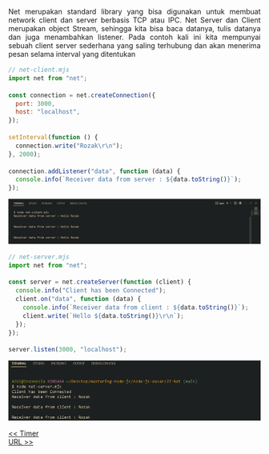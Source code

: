 <p align="justify">
Net merupakan standard library yang bisa digunakan untuk membuat network client dan server berbasis TCP atau IPC. Net Server dan Client merupakan object Stream, sehingga kita bisa baca datanya, tulis datanya dan juga menambahkan listener. Pada contoh kali ini kita mempunyai sebuah client server sederhana yang saling terhubung dan akan menerima pesan selama interval yang ditentukan
</p>

```js
// net-client.mjs
import net from "net";

const connection = net.createConnection({
  port: 3000,
  host: "localhost",
});

setInterval(function () {
  connection.write("Rozak\r\n");
}, 2000);

connection.addListener("data", function (data) {
  console.info(`Receiver data from server : ${data.toString()}`);
});
```

![Alt text](image-1.png)

```js
// net-server.mjs
import net from "net";

const server = net.createServer(function (client) {
  console.info("Client has been Connected");
  client.on("data", function (data) {
    console.info(`Receiver data from client : ${data.toString()}`);
    client.write(`Hello ${data.toString()}\r\n`);
  });
});

server.listen(3000, "localhost");
```

![Alt text](image.png)

[<< Timer](https://github.com/Bahrul-Rozak/mastering-node-js/tree/main/node-js-dasar/26-Timer)
<br>
[URL >>]()
